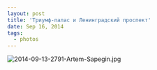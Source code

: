 ```yaml
---
layout: post
title: 'Триумф-палас и Ленинградский проспект'
date: Sep 16, 2014
tags:
  - photos
---
```


![2014-09-13-2791-Artem-Sapegin.jpg](photo://1383)
